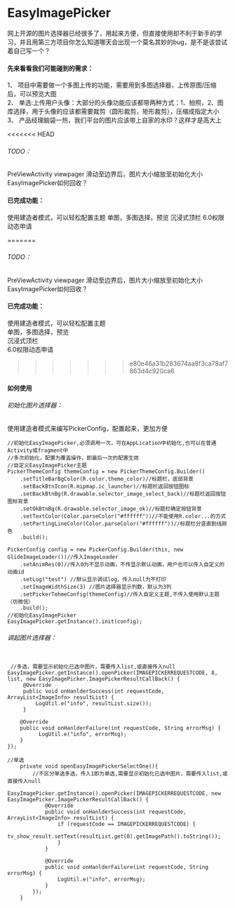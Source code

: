 # EasyImagePicker
网上开源的图片选择器已经很多了，用起来方便，但直接使用却不利于新手的学习，并且用第三方项目你怎么知道哪天会出现一个莫名其妙的bug，是不是该尝试着自己写一个？  

#### 先来看看我们可能碰到的需求：
1、 项目中需要做一个多图上传的功能，需要用到多图选择器，上传原图/压缩后，可以预览大图  
2、 单选:上传用户头像：大部分的头像功能应该都带两种方式：1、拍照，2、图库选择，用于头像的应该都需要裁剪（圆形裁剪，矩形裁剪），压缩成指定大小  
3、 产品经理脑袋一热，我们平台的图片应该带上自家的水印？这样才是高大上  



<<<<<<< HEAD
###### TODO：
PreViewActivity viewpager 滑动至边界后，图片大小缩放至初始化大小
EasyImagePicker如何回收？

#### 已完成功能：
使用建造者模式，可以轻松配置主题
单图，多图选择，预览
沉浸式顶栏
6.0权限动态申请

=======
###### TODO： 
PreViewActivity viewpager 滑动至边界后，图片大小缩放至初始化大小  
EasyImagePicker如何回收？  

#### 已完成功能：
使用建造者模式，可以轻松配置主题  
单图，多图选择，预览  
沉浸式顶栏  
6.0权限动态申请
>>>>>>> e80e46a31b283674aa8f3ca78af7863d4c920ca6

#### 如何使用
###### 初始化图片选择器：  
使用建造者模式来编写PickerConfig，配置起来，更加方便  
```
//初始化EasyImagePicker,必须调用一次，可在AppLication中初始化,也可以在普通Activity或fragment中
//多次初始化，配置为覆盖操作，即最后一次的配置生效
//自定义EasyImagePicker主题
PickerThemeConfig themeConfig = new PickerThemeConfig.Builder()
    .setTitleBarBgColor(R.color.theme_color)//标题栏，底部背景
    .setBackBtnIcon(R.mipmap.ic_launcher)//标题栏返回按钮图标
    .setBackBtnBg(R.drawable.selector_image_select_back)//标题栏返回按钮图标背景
    .setOkBtnBg(R.drawable.selector_image_ok)//标题栏确定按钮背景
    .setTextColor(Color.parseColor("#ffffff"))//不能使用R.color...的方式
    .setPartingLineColor(Color.parseColor("#ffffff"))//标题栏分竖直割线颜色
    .build();

PickerConfig config = new PickerConfig.Builder(this, new GlideImageLoader())//传入ImageLoader
    .setAnimRes(0)//传入0为不显示动画，不传显示默认动画，用户也可以传入自定义的动画id
    .setLog("test") //默认显示调试log，传入null为不打印
    .setImageWidthSize(3) //图片选择器显示列数，默认为3列
    .setPickerTehmeConfig(themeConfig)//传入自定义主题,不传入使用默认主题（仿微信）
    .build();
//初始化EasyImagePicker
EasyImagePicker.getInstance().init(config);

```

###### 调起图片选择器：
```

 //多选，需要显示初始化已选中图片，需要传入list,或直接传入null
EasyImagePicker.getInstance().openPicker(IMAGEPICKERREQUESTCODE, 8, list, new EasyImagePicker.ImagePickerResultCallBack() {
     @Override
     public void onHanlderSuccess(int requestCode, ArrayList<ImageInfo> resultList) {
         LogUtil.e("info", resultList.size());
     }

    @Override
    public void onHanlderFailure(int requestCode, String errorMsg) {
          LogUtil.e("info", errorMsg);
    }
});

//单选
    private void openEasyImagePickerSelectOne(){
        //不区分单选多选，传入1即为单选,需要显示初始化已选中图片，需要传入list,或直接传入null
        EasyImagePicker.getInstance().openPicker(IMAGEPICKERREQUESTCODE, new EasyImagePicker.ImagePickerResultCallBack() {
            @Override
            public void onHanlderSuccess(int requestCode, ArrayList<ImageInfo> resultList) {
                if (requestCode == IMAGEPICKERREQUESTCODE) {
                    tv_show_result.setText(resultList.get(0).getImagePath().toString());
                }
            }

            @Override
            public void onHanlderFailure(int requestCode, String errorMsg) {
                LogUtil.e("info", errorMsg);
            }
        });
    }
```
